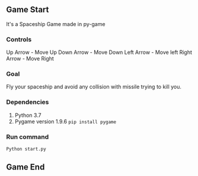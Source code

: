 ## Game Start
It's a Spaceship Game made in py-game

### Controls
Up Arrow - Move Up
Down Arrow - Move Down
Left Arrow - Move left
Right Arrow - Move Right

### Goal
Fly your spaceship and avoid any collision with missile trying to kill you.

### Dependencies
1. Python 3.7
2. Pygame version 1.9.6 `pip install pygame`

### Run command
 ```Python start.py```
 

## Game End
